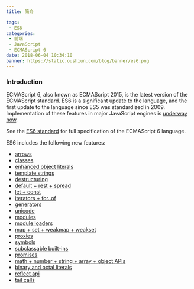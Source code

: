 ```yaml
---
title: 简介

tags:
 - ES6
categories:
 - 前端
 - JavaScript
 - ECMAScript 6
date: 2018-06-04 10:34:10
banner: https://static.oushiun.com/blog/banner/es6.png
---
```


### Introduction
ECMAScript 6, also known as ECMAScript 2015, is the latest version of the ECMAScript standard.  ES6 is a significant update to the language, and the first update to the language since ES5 was standardized in 2009. Implementation of these features in major JavaScript engines is [underway now](http://kangax.github.io/es5-compat-table/es6/).

See the [ES6 standard](http://www.ecma-international.org/ecma-262/6.0/) for full specification of the ECMAScript 6 language.

<!-- more -->

ES6 includes the following new features:
- [arrows](arrows.html)
- [classes](classes.html)
- [enhanced object literals](enhanced-object-literals.html)
- [template strings](template-strings.html)
- [destructuring](destructuring.html)
- [default + rest + spread](default--rest--spread.html)
- [let + const](let--const.html)
- [iterators + for..of](iterators--forof.html)
- [generators](generators.html)
- [unicode](unicode.html)
- [modules](modules.html)
- [module loaders](module-loaders.html)
- [map + set + weakmap + weakset](map--set--weakmap--weakset.html)
- [proxies](proxies.html)
- [symbols](symbols.html)
- [subclassable built-ins](subclassable-built-ins.html)
- [promises](promises.html)
- [math + number + string + array + object APIs](math--number--string--array--object-apis.html)
- [binary and octal literals](binary-and-octal-literals.html)
- [reflect api](reflect-api.html)
- [tail calls](tail-calls.html)